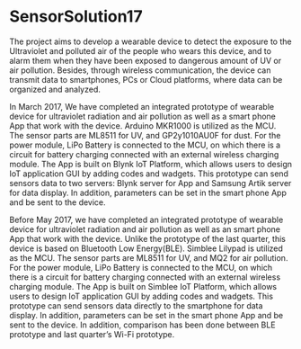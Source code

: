# SensorSolution17
The project aims to develop a wearable device to detect the exposure to the Ultraviolet and polluted air of the people who wears this device, and to alarm them when they have been exposed to dangerous amount of UV or air pollution. Besides, through wireless communication, the device can transmit data to smartphones, PCs or Cloud platforms, where data can be organized and analyzed.

In March 2017, We have completed an integrated prototype of wearable device for ultraviolet radiation and air pollution as well as a smart phone App that work with the device. Arduino MKR1000 is utilized as the MCU. The sensor parts are ML8511 for UV, and GP2y1010AU0F for dust. For the power module, LiPo Battery is connected to the MCU, on which there is a circuit for battery charging connected with an external wireless charging module. The App is built on Blynk IoT Platform, which allows users to design IoT application GUI by adding codes and wadgets. This prototype can send sensors data to two servers: Blynk server for App and Samsung Artik server for data display. In addition, parameters can be set in the smart phone App and be sent to the device. 

Before May 2017, we have completed an integrated prototype of wearable device for ultraviolet radiation and air pollution as well as an smart phone App that work with the device. Unlike the prototype of the last quarter, this device is based on Bluetooth Low Energy(BLE). Simblee Lilypad is utilized as the MCU. The sensor parts are ML8511 for UV, and MQ2 for air pollution. For the power module, LiPo Battery is connected to the MCU, on which there is a circuit for battery charging connected with an external wireless charging module. The App is built on Simblee IoT Platform, which allows users to design IoT application GUI by adding codes and wadgets. This prototype can send sensors data directly to the smartphone for data display. In addition, parameters can be set in the smart phone App and be sent to the device. In addition, comparison has been done between BLE prototype and last quarter’s Wi-Fi prototype.
